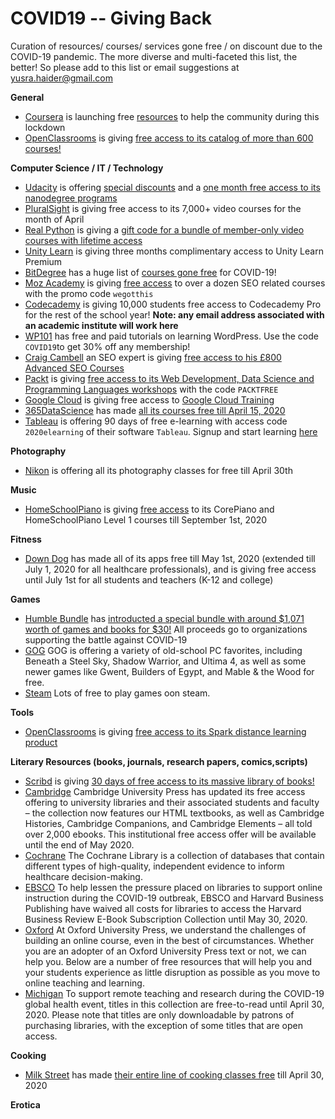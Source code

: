 # COVID19 -- Giving Back
Curation of resources/ courses/ services gone free / on discount due to the COVID-19 pandemic. The more diverse and multi-faceted this list, the better! So please add to this list or email suggestions at yusra.haider@gmail.com

**General**
 - [Coursera](https://www.coursera.org/) is launching free [resources](https://blog.coursera.org/coursera-together-free-online-learning-during-covid-19/) to help the community during this lockdown
- [OpenClassrooms](https://openclassrooms.com/en/) is giving [free access to its catalog of more than 600 courses!](https://openclassrooms.com/en/p/academic-continuity)

**Computer Science / IT / Technology**
 - [Udacity](https://www.udacity.com/) is offering [special discounts](https://blog.udacity.com/2020/04/covid19-onlinelearning-offer.html) and a [one month free access to its nanodegree programs](https://blog.udacity.com/2020/03/one-month-free-on-nanodegrees.html) 
 - [PluralSight](https://www.pluralsight.com/) is giving free access to its 7,000+ video courses for the month of April
 - [Real Python](https://realpython.com/) is giving a [gift code for a bundle of member-only video courses with lifetime access](https://realpython.com/free-courses-march-2020)
 - [Unity Learn](https://learn.unity.com/) is giving three months complimentary access to Unity Learn Premium
 - [BitDegree](https://www.bitdegree.org/) has a huge list of [courses gone free](https://www.bitdegree.org/tag/covid?fbclid=IwAR3fJpUo2FmCN4CjGgCtVlQd0ftn5A6L2UcCom6F_wMsx1BvLLI-9qRwJXs) for COVID-19!
 - [Moz Academy](https://moz.com/) is giving [free access](https://moz.com/blog/moz-academy-free) to over a dozen SEO related courses with the promo code `wegotthis`
 - [Codecademy](https://www.codecademy.com/) is giving 10,000 students free access to Codecademy Pro for the rest of the school year! **Note: any email address associated with an academic institute will work here**
 - [WP101](https://www.wp101.com/) has free and paid tutorials on learning WordPress. Use the code `COVID19`to get 30% off any membership!
 - [Craig Cambell](https://www.craigcampbellseo.com/) an SEO expert is giving [free access to his £800 Advanced SEO Courses ](https://www.craigcampbellseo.com/free-seo-course/)
- [Packt](https://courses.packtpub.com/) is giving [free access to its Web Development, Data Science and Programming Languages workshops](https://courses.packtpub.com/pages/free?fbclid=IwAR3S59IEXY2Csvlgt7wNv9tO5vMTOaM-C-FcF2U0GcJC_os9J5IQg49qTw0) with the code `PACKTFREE`
- [Google Cloud](https://cloud.google.com/) is giving free access to [Google Cloud Training](https://inthecloud.withgoogle.com/training-discount/register.html?fbclid=IwAR0sjhc4vRVB2aJxwPgSiooSp5m-ejpKvUA0WwBQJ15ALWgaOj8EH6-esPg)
- [365DataScience](https://365datascience.com/) has made [all its courses free till April 15, 2020](https://365datascience.com/pricing//)
- [Tableau](https://elearning.tableau.com/) is offering 90 days of free e-learning with access code `2020elearning` of their software `Tableau`. Signup and start learning [here](https://www.tableau.com/learn/training/elearning?fbclid=IwAR2b0OI4rydhbbMXazm4gkirIVDg2T2m2NXofinVPY9PXTsppLH8DjQ2RKU)

**Photography**
 - [Nikon](https://www.nikonevents.com/us/live/nikon-school-online/) is offering all its photography classes for free till April 30th

**Music**
- [HomeSchoolPiano](https://homeschoolpiano.com/) is giving [free access](https://homeschoolpiano.com/give-back/) to its CorePiano and HomeSchoolPiano Level 1 courses till September 1st, 2020

**Fitness**
 - [Down Dog](https://www.downdogapp.com/) has made all of its apps free till May 1st,  2020 (extended till July 1, 2020 for all healthcare professionals), and is giving free access until July 1st for all students and teachers (K-12 and college)

**Games**
 - [Humble Bundle](https://www.humblebundle.com/) has [introducted a special bundle with around $1,071 worth of games and books for $30!](https://www.humblebundle.com/conquer-covid19-bundle?hmb_source=navbar&hmb_medium=product_tile&hmb_campaign=tile_index_1) All proceeds go to organizations supporting the battle against COVID-19
 - [GOG](https://www.gog.com/partner/stay_at_home) GOG is offering a variety of old-school PC favorites, including Beneath a Steel Sky, Shadow Warrior, and Ultima 4, as well as some newer games like Gwent, Builders of Egypt, and Mable & the Wood for free.
 - [Steam](https://store.steampowered.com/genre/Free%20to%20Play/) Lots of free to play games oon steam.
 
 **Tools**
 - [OpenClassrooms](https://openclassrooms.com/en/) is giving [free access to its Spark distance learning product](https://openclassrooms.com/en/p/academic-continuity) 
 
**Literary Resources (books, journals, research papers, comics,scripts)**
- [Scribd](https://www.scribd.com/?lohp=2) is giving [30 days of free access to its massive library of books!](https://blog.scribd.com/home/2020/3/17/a-letter-from-the-scribd-ceo-to-our-community)
- [Cambridge](https://www.cambridge.org/) Cambridge University Press has updated its free access offering to university libraries and their associated students and faculty – the collection now features our HTML textbooks, as well as Cambridge Histories, Cambridge Companions, and Cambridge Elements – all told over 2,000 ebooks. This institutional free access offer will be available until the end of May 2020.
- [Cochrane](https://www.cochranelibrary.com/) The Cochrane Library is a collection of databases that contain different types of high-quality, independent evidence to inform healthcare decision-making.
- [EBSCO](https://more.ebsco.com/Free-Access-to-HBR.html) To help lessen the pressure placed on libraries to support online instruction during the COVID-19 outbreak, EBSCO and Harvard Business Publishing have waived all costs for libraries to access the Harvard Business Review E-Book Subscription Collection until May 30, 2020.
- [Oxford](https://pages.oup.com/he/us/covidresourcepage) At Oxford University Press, we understand the challenges of building an online course, even in the best of circumstances. Whether you are an adopter of an Oxford University Press text or not, we can help you. Below are a number of free resources that will help you and your students experience as little disruption as possible as you move to online teaching and learning.
- [Michigan](https://www.fulcrum.org/michigan) To support remote teaching and research during the COVID-19 global health event, titles in this collection are free-to-read until April 30, 2020. Please note that titles are only downloadable by patrons of purchasing libraries, with the exception of some titles that are open access.

**Cooking**
- [Milk Street](https://www.177milkstreet.com/) has made [their entire line of cooking classes free](https://www.177milkstreet.com/school/classes/online-classes/?fbclid=IwAR3gdqkC_fQf3N8kN3MuD8dS9f_UjbQ7JPmWutgLCdjxC-dHlJA8P602mbY) till April 30, 2020

**Erotica**
